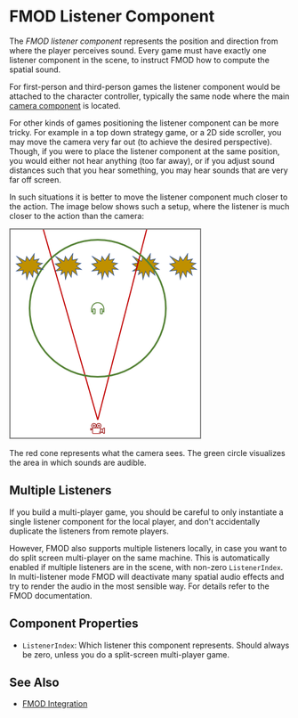 # FMOD Listener Component

The *FMOD listener component* represents the position and direction from where the player perceives sound. Every game must have exactly one listener component in the scene, to instruct FMOD how to compute the spatial sound.

For first-person and third-person games the listener component would be attached to the character controller, typically the same node where the main [camera component](../graphics/camera-component.md) is located.

For other kinds of games positioning the listener component can be more tricky. For example in a top down strategy game, or a 2D side scroller, you may move the camera very far out (to achieve the desired perspective). Though, if you were to place the listener component at the same position, you would either not hear anything (too far away), or if you adjust sound distances such that you hear something, you may hear sounds that are very far off screen.

In such situations it is better to move the listener component much closer to the action. The image below shows such a setup, where the listener is much closer to the action than the camera:

![Listener](media/listener.png)

The red cone represents what the camera sees. The green circle visualizes the area in which sounds are audible.

## Multiple Listeners

If you build a multi-player game, you should be careful to only instantiate a single listener component for the local player, and don't accidentally duplicate the listeners from remote players.

However, FMOD also supports multiple listeners locally, in case you want to do split screen multi-player on the same machine. This is automatically enabled if multiple listeners are in the scene, with non-zero `ListenerIndex`. In multi-listener mode FMOD will deactivate many spatial audio effects and try to render the audio in the most sensible way. For details refer to the FMOD documentation.

## Component Properties

* `ListenerIndex`: Which listener this component represents. Should always be zero, unless you do a split-screen multi-player game.

## See Also

* [FMOD Integration](fmod-overview.md)

